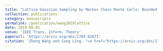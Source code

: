 ```yaml
---
title: "Lattice Gaussian Sampling by Markov Chain Monte Carlo: Bounded Distance Decoding and Trapdoor Sampling"
collection: publications
category: manuscripts
permalink: /publication/wang2019lattice
date: 2019-06-01
venue: 'IEEE Trans. Inform. Theory'
paperurl: 'https://arxiv.org/abs/1704.02673'
citation: 'Zheng Wang and Cong Ling. "<a href="https://arxiv.org/abs/1704.02673">Lattice Gaussian Sampling by Markov Chain Monte Carlo: Bounded Distance Decoding and Trapdoor Sampling</a>", <i>IEEE Trans. Inform. Theory</i>, vol. 65, pp. 3630-3645, June 2019.'
---
```

